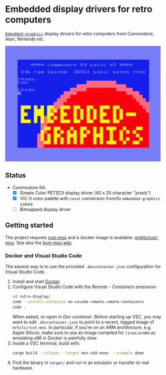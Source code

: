 # Embedded display drivers for retro computers

[`Embedded-graphics`](https://crates.io/crates/embedded-graphics)
display drivers for retro computers from Commodore, Atari, Nintendo etc.

<img src="assets/c64demo.png" width="500">

## Status

- Commodore 64:
  - [x] Simple Color PETSCII display driver (40 x 25 character "pixels")
  - [x] VIC-II color palette with `const` conversion from/to `embedded-graphics` colors
  - [ ] Bitmapped display driver

## Getting started

The project requires [rust-mos](https://github.com/mrk-its/rust-mos) and a docker image is available:
[mrkits/rust-mos](https://hub.docker.com/r/mrkits/rust-mos).
See also the [llvm-mos wiki](https://llvm-mos.org/wiki/Rust).

### Docker and Visual Studio Code

The easiest way is to use the provided `.devcontainer.json` configuration for Visual Studio Code.

1. Install and start [Docker](https://www.docker.com/products/docker-desktop/)
2. Configure Visual Studio Code with the _Remote - Containers_ extension:
   ~~~ bash
   cd retro-display/
   code --install-extension ms-vscode-remote.remote-containers
   code .
   ~~~
   When asked, re-open in _Dev container_.
   Before starting up VSC, you may want to edit
   `.devcontainer.json` to point to a recent, tagged image of `mrkits/rust-mos`.
   In particular, if you're on an ARM architecture, e.g. Apple Silicon, make sure to use an image compiled for
   `linux/arm64` as emulating x86 in Docker is painfully slow.
3. Inside a VSC terminal, build with:
   ~~~ bash
   cargo build --release --target mos-c64-none  --example demo
   ~~~
4. Find the binary in `target/` and run in an emulator or transfer to real hardware.
